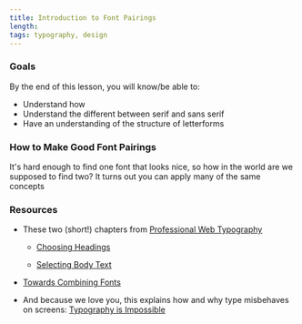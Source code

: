 ```yaml
---
title: Introduction to Font Pairings
length:
tags: typography, design
---
```


### Goals

By the end of this lesson, you will know/be able to:

* Understand how
* Understand the different between serif and sans serif
* Have an understanding of the structure of letterforms

### How to Make Good Font Pairings

It's hard enough to find one font that looks nice, so how in the world are we supposed to find two? It turns out you can apply many of the same concepts


### Resources

* These two (short!) chapters from [Professional Web Typography](https://prowebtype.com/)

  - [Choosing Headings](https://prowebtype.com/choosing-headings/)

  - [Selecting Body Text](https://prowebtype.com/selecting-body-text/)

* [Towards Combining Fonts](http://school.readymag.com/fonts/)

* And because we love you, this explains how and why type misbehaves on screens: [Typography is Impossible](https://medium.engineering/typography-is-impossible-5872b0c7f891#.6ms4yhl26)
